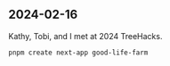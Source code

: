 ## 2024-02-16

Kathy, Tobi, and I met at 2024 TreeHacks.

```bash
pnpm create next-app good-life-farm

```
